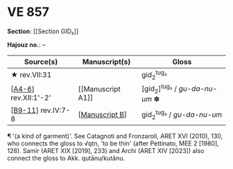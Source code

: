 # VE 857

**Section**: [[Section GID₂]]

**Hajouz no.**: –

| Source(s)              | Manuscript(s)     | Gloss                                               |
| ---------------------- | ----------------- | --------------------------------------------------- |
| ★ rev.VII:31          |                   | gid<sub>2</sub><sup>tug₂</sup>                      |
| [[A4-6]] rev.XII:1'-2' | [[Manuscript A1]] | [gid<sub>2</sub>]<sup>tug₂</sup> / *gu-da-nu-um* ✽ |
| [[B9-11]] rev.IV:7-8   | [[Manuscript B]]  | gid<sub>2</sub><sup>tug₂</sup> / *gu-da-nu-um*      |


¶ '(a kind of garment)'. See Catagnoti and Fronzaroli, ARET XVI (2010), 130, who connects the gloss to √qtn, 'to be thin' (after Pettinato, MEE 2 [1980], 128). Samir (ARET XIX [2019], 233) and Archi (ARET XIV [2023]) also connect the gloss to Akk. qutānu/kutānu.

[//begin]: # "Autogenerated link references for markdown compatibility"
[A4-6]: A4-6 "MEE 4, 4 + MEE 4, 5 + MEE 4, 6 = TM.75.G.2000+TM.75.G.2005+TM.75.G.2006"
[B9-11]: B9-11 "MEE 4, 9 + MEE 4, 10 + MEE 4, 11 = TM.75.G.2004+TM.75.G.2001+TM.75.G.2003"
[Manuscript B]: <Manuscript B> "Manuscript B"
[//end]: # "Autogenerated link references"